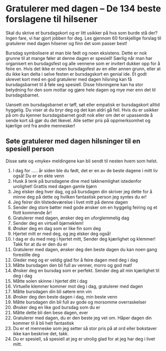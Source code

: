 # Gratulerer med dagen – De 134 beste forslagene til hilsener

Skal du skrive et bursdagskort og er litt usikker på hva som burde stå der? Ingen fare, vi har gjort jobben for deg. Les gjennom 60 forskjellige forslag til gratulerer med dagen hilsener og finn det som passer best!

Bursdag symbolisere at man ble født og noen eksistens. Dette er nok grunne til at mange føler at denne dagen er spesiell! Særlig når man har organisert en bursdagsfest og alle vennene som er invitert dukker opp for å feire en. Hvis det ikke er noen bursdagsfest av en eller annen grunn, eller at du ikke kan delta i selve festen er bursdagskort en genial ide. Et godt skrevet kort med en god gratulerer med dagen hilsning kan få bursdagsbarnet til å føle seg spesiell. Disse hilsningene kan ha stor betydning for den som mottar og gjøre hele dagen og mye mer enn det til bursdagsbarnet.

Uansett om bursdagsbarnet er tøff, søt eller empatisk er bursdagskort alltid hyggelig. Du viser at du bryr deg og det kan aldri gå feil. Hvis du er usikker på om du kjenner bursdagsbarnet godt nok eller om det er upassende å sende kort så gjør du det likevel. Alle setter pris på oppmerksomhet og kjærlige ord fra andre mennesker!

## Søte gratulerer med dagen hilsninger til en spesiell person

Disse søte og «myke» meldingene kan bli sendt til nesten hvem som helst.

1. I dag for ….. år siden ble du født, det er en av de beste dagene i mitt liv også! Du er en ekte venn
2. Husk å tenk på bursdagene dine med takknemlighet istedenfor urolighet! Grattis med dagen gamle bjørn
3. Jeg elsker deg hver dag, og på bursdagen din skriver jeg dette for å minne deg på dette og hvilken fantastisk person jeg syntes du er!
4. Jeg feirer din tilstedeværelse i livet mitt på denne dagen
5. Sender deg store bøtter med gode ønsker om en hyggelig feiring og et flott kommende år!
6. Gratulerer med dagen, ønsker deg en uforglemmelig dag
7. Sender deg en virtuell bjørneklem!
8. Ønsker deg en dag som er like fin som deg
9. Hjertet mitt er med deg, og jeg elsker deg også!
10. I dag er du med meg i hjertet mitt, Sender deg kjærlighet og klemmer! Takk for at du er den du er
11. Gratulerer med dagen, ønsker deg den beste dagen du kan noen gang forestille deg
12. Gleder meg og er veldig glad for å feire dagen med deg i dag
13. Måtte bursdagen den bli full av venner, morro og god mat!
14. Ønsker deg en bursdag som er perfekt. Sender deg all min kjærlighet til deg i dag
15. Måtte solen skinne i hjertet ditt i dag
16. Virtuelle klemmer kommer mot deg i dag, gratulerer med dagen
17. Måtte bursdagen din bli søtere enn vin
18. Ønsker deg den beste dagen i dag, min beste venn
19. Måtte bursdagen din bli full av gode og morsomme overraskelser
20. Ønsker deg en like god bursdag som du er
21. Måtte dette bli den bese dagen, ever
22. Gratulerer med dagen, du er den beste jeg vet om. Håper dagen din kommer til å bli helt fantastisk
23. Du er et menneske som jeg setter så stor pris på at ord eller bokstaver ikke kan beskrive det, takk.
24. Du er spesiell, så spesiell at jeg er utrolig glad for at jeg har deg i livet mitt.